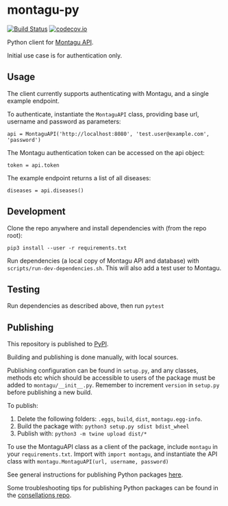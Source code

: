 # montagu-py

[![Build Status](https://travis-ci.com/vimc/montagu-py.svg?branch=master)](https://travis-ci.com/vimc/montagu-py)
[![codecov.io](https://codecov.io/github/vimc/montagu-py/coverage.svg?branch=master)](https://codecov.io/github/vimc/montagu-py?branch=master)

Python client for [Montagu API](https://github.com/vimc/montagu-api). 

Initial use case is for authentication only.

## Usage

The client currently supports authenticating with Montagu, and a single example endpoint.

To authenticate, instantiate the `MontaguAPI` class, providing base url, username and password as parameters:

```
api = MontaguAPI('http://localhost:8080', 'test.user@example.com', 'password')
```

The Montagu authentication token can be accessed on the api object: 
```
token = api.token
```

The example endpoint returns a list of all diseases:
```
diseases = api.diseases()
```

## Development

Clone the repo anywhere and install dependencies with (from the repo root):

```
pip3 install --user -r requirements.txt
```

Run dependencies (a local copy of Montagu API and database) with `scripts/run-dev-dependencies.sh`. This will also
add a test user to Montagu.

## Testing

Run dependencies as described above, then run `pytest`

## Publishing

This repository is published to [PyPI](https://pypi.org/project/montagu). 

Building and publishing is done manually, with local sources. 

Publishing configuration can be found in `setup.py`, and any classes, methods etc which should be accessible to users of the package
must be added to `montagu/__init__.py`. 
Remember to increment `version` in `setup.py` before publishing a new build.

To publish:
1. Delete the following folders: `.eggs`, `build`, `dist`, `montagu.egg-info`. 
1. Build the package with: `python3 setup.py sdist bdist_wheel`
1. Publish with: `python3 -m twine upload dist/*`

To use the MontaguAPI class as a client of the package, include `montagu` in your `requirements.txt`. Import with
`import montagu`, and instantiate the API class with `montagu.MontaguAPI(url, username, password)`

See general instructions for publishing Python packages [here](https://packaging.python.org/tutorials/packaging-projects/).

Some troubleshooting tips for publishing Python packages can be found in the 
[consellations repo](https://github.com/reside-ic/constellation/blob/master/publish.md).

